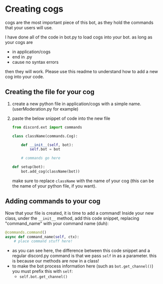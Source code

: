 # Creating cogs
cogs are the most important piece of this bot, as they hold the commands that your users will use. 

I have done all of the code in bot.py to load cogs into your bot. as long as your cogs are
- in application/cogs
- end in .py
- cause no syntax errors

then they will work. Please use this readme to understand how to add a new cog into your code.

## Creating the file for your cog
1. create a new python file in application/cogs with a simple name. (userModeration.py for example)
2. paste the below snippet of code into the new file

    ```py import discord
    from discord.ext import commands

    class className(commands.Cog):

        def __init__(self, bot):
            self.bot = bot

        # commands go here

    def setup(bot):
        bot.add_cog(className(bot))
    ```
    make sure to replace `className` with the name of your cog (this can be the name of your python file, if you want).

## Adding commands to your cog
Now that your file is created, it is time to add a command!
Inside your new class, under the `__init__` method, add this code snippet, replacing "command_name" with your command name (duh):
```py
@commands.command()
async def command_name(self, ctx):
    # place command stuff here!
```
- as you can see here, the difference between this code snippet and a regular discord.py command is that we pass `self` in as a parameter. this is because our methods are now in a class!
- to make the bot process information here (such as `bot.get_channel()`) you must prefix this with `self`:
    - `self.bot.get_channel()`
